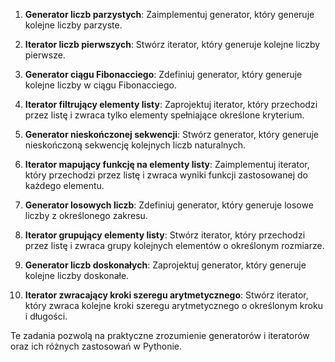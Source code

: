 1. **Generator liczb parzystych**: Zaimplementuj generator, który generuje kolejne liczby parzyste.

2. **Iterator liczb pierwszych**: Stwórz iterator, który generuje kolejne liczby pierwsze.

3. **Generator ciągu Fibonacciego**: Zdefiniuj generator, który generuje kolejne liczby w ciągu Fibonacciego.

4. **Iterator filtrujący elementy listy**: Zaprojektuj iterator, który przechodzi przez listę i zwraca tylko elementy spełniające określone kryterium.

5. **Generator nieskończonej sekwencji**: Stwórz generator, który generuje nieskończoną sekwencję kolejnych liczb naturalnych.

6. **Iterator mapujący funkcję na elementy listy**: Zaimplementuj iterator, który przechodzi przez listę i zwraca wyniki funkcji zastosowanej do każdego elementu.

7. **Generator losowych liczb**: Zdefiniuj generator, który generuje losowe liczby z określonego zakresu.

8. **Iterator grupujący elementy listy**: Stwórz iterator, który przechodzi przez listę i zwraca grupy kolejnych elementów o określonym rozmiarze.

9. **Generator liczb doskonałych**: Zaprojektuj generator, który generuje kolejne liczby doskonałe.

10. **Iterator zwracający kroki szeregu arytmetycznego**: Stwórz iterator, który zwraca kolejne kroki szeregu arytmetycznego o określonym kroku i długości.

Te zadania pozwolą na praktyczne zrozumienie generatorów i iteratorów oraz ich różnych zastosowań w Pythonie.
